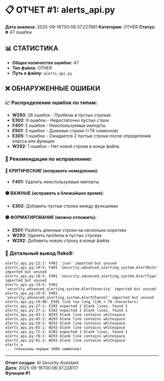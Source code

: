 # 📋 ОТЧЕТ #1: alerts_api.py

**Дата анализа:** 2025-09-16T00:06:37.227881
**Категория:** OTHER
**Статус:** ❌ 47 ошибок

## 📊 СТАТИСТИКА

- **Общее количество ошибок:** 47
- **Тип файла:** OTHER
- **Путь к файлу:** `alerts_api.py`

## ❌ ОБНАРУЖЕННЫЕ ОШИБКИ

### 📈 Распределение ошибок по типам:

- **W293:** 28 ошибок - Пробелы в пустых строках
- **E302:** 9 ошибок - Недостаточно пустых строк
- **F401:** 5 ошибок - Неиспользуемые импорты
- **E501:** 3 ошибок - Длинные строки (>79 символов)
- **E305:** 1 ошибок - Ожидается 2 пустые строки после определения класса или функции
- **W292:** 1 ошибок - Нет новой строки в конце файла

### 🎯 Рекомендации по исправлению:

#### 🔴 КРИТИЧЕСКИЕ (исправить немедленно):
- **F401:** Удалить неиспользуемые импорты

#### 🟡 ВАЖНЫЕ (исправить в ближайшее время):
- **E302:** Добавить пустые строки между функциями

#### 🟢 ФОРМАТИРОВАНИЕ (можно отложить):
- **E501:** Разбить длинные строки на несколько коротких
- **W293:** Удалить пробелы в пустых строках
- **W292:** Добавить новую строку в конце файла

### 📝 Детальный вывод flake8:

```
alerts_api.py:12:1: F401 'json' imported but unused
alerts_api.py:19:5: F401 'security.advanced_alerting_system.AlertRule' imported but unused
alerts_api.py:19:5: F401 'security.advanced_alerting_system.AlertType' imported but unused
alerts_api.py:19:5: F401 'security.advanced_alerting_system.AlertSeverity' imported but unused
alerts_api.py:19:5: F401 'security.advanced_alerting_system.AlertChannel' imported but unused
alerts_api.py:19:80: E501 line too long (116 > 79 characters)
alerts_api.py:27:1: E302 expected 2 blank lines, found 1
alerts_api.py:37:1: E302 expected 2 blank lines, found 1
alerts_api.py:43:1: W293 blank line contains whitespace
alerts_api.py:45:1: W293 blank line contains whitespace
alerts_api.py:59:1: W293 blank line contains whitespace
alerts_api.py:65:1: W293 blank line contains whitespace
alerts_api.py:72:1: E302 expected 2 blank lines, found 1
alerts_api.py:78:1: W293 blank line contains whitespace
alerts_api.py:81:1: W293 blank line contains whitespace
alerts_a
... (показаны первые 1000 символов)
```

---
**Отчет создан:** AI Security Assistant  
**Дата:** 2025-09-16T00:06:37.228117  
**Функция #1**
